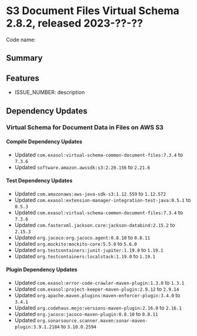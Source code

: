 # S3 Document Files Virtual Schema 2.8.2, released 2023-??-??

Code name:

## Summary

## Features

* ISSUE_NUMBER: description

## Dependency Updates

### Virtual Schema for Document Data in Files on AWS S3

#### Compile Dependency Updates

* Updated `com.exasol:virtual-schema-common-document-files:7.3.4` to `7.3.6`
* Updated `software.amazon.awssdk:s3:2.20.156` to `2.21.6`

#### Test Dependency Updates

* Updated `com.amazonaws:aws-java-sdk-s3:1.12.559` to `1.12.572`
* Updated `com.exasol:extension-manager-integration-test-java:0.5.1` to `0.5.3`
* Updated `com.exasol:virtual-schema-common-document-files:7.3.4` to `7.3.6`
* Updated `com.fasterxml.jackson.core:jackson-databind:2.15.2` to `2.15.3`
* Updated `org.jacoco:org.jacoco.agent:0.8.10` to `0.8.11`
* Updated `org.mockito:mockito-core:5.5.0` to `5.6.0`
* Updated `org.testcontainers:junit-jupiter:1.19.0` to `1.19.1`
* Updated `org.testcontainers:localstack:1.19.0` to `1.19.1`

#### Plugin Dependency Updates

* Updated `com.exasol:error-code-crawler-maven-plugin:1.3.0` to `1.3.1`
* Updated `com.exasol:project-keeper-maven-plugin:2.9.12` to `2.9.14`
* Updated `org.apache.maven.plugins:maven-enforcer-plugin:3.4.0` to `3.4.1`
* Updated `org.codehaus.mojo:versions-maven-plugin:2.16.0` to `2.16.1`
* Updated `org.jacoco:jacoco-maven-plugin:0.8.10` to `0.8.11`
* Updated `org.sonarsource.scanner.maven:sonar-maven-plugin:3.9.1.2184` to `3.10.0.2594`
